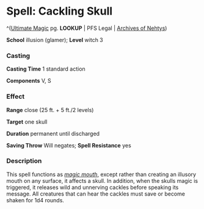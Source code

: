 # Spell: Cackling Skull

^([Ultimate Magic][ss-cackling-skull] pg. **LOOKUP** | PFS Legal | [Archives of Nehtys][sn-cackling-skull])

**School** illusion (glamer); **Level** witch 3

### Casting

**Casting Time** 1 standard action  

**Components** V, S

### Effect

**Range** close (25 ft. + 5 ft./2 levels)  

**Target** one skull  

**Duration** permanent until discharged  

**Saving Throw** Will negates; **Spell Resistance** yes

### Description

This spell functions as _[magic mouth]_, except rather than creating an illusory mouth on any surface, it affects a skull. In addition, when the skulls magic is triggered, it releases wild and unnerving cackles before speaking its message. All creatures that can hear the cackles must save or become shaken for 1d4 rounds.

[ss-cackling-skull]: http://paizo.com/pathfinderRPG/v57
[sn-cackling-skull]: http://www.archivesofnethys.com/SpellDisplay.aspx?ItemName=Cackling%20Skull
[magic mouth]: http://www.archivesofnethys.com/SpellDisplay.aspx?ItemName=magic%20mouth
